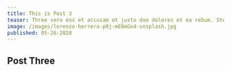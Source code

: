 ```yaml
---
title: This is Post 3
teaser: Three vero eos et accusam et justo duo dolores et ea rebum. Stet clita kasd gubergren, no sea takimata sanctus est Lorem ipsum dolor sit amet. Duo dolores et
image: /images/lorenzo-herrera-p0j-mE6mGo4-unsplash.jpg
published: 05-26-2020
---
```


## Post Three
